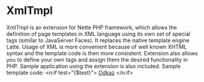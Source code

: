 # XmlTmpl
XmlTmpl is an extension for Nette PHP framework, which allows the definition of page templates in XML language using its own set of special tags (similar to JavaServer Faces). It replaces the native template engine Latte. Usage of XML is more convenient because of well known XHTML syntax and the template code is then more consistent. Extension also allows you to define your own tags and assign them the desired functionality in PHP. Sample application using the extension is also included.
Sample template code:
<n:if test="{$test}">
	<a href="{f::link('Presenter:action')}">Odkaz</a>
</n:if>
